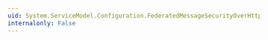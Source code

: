 ```yaml
---
uid: System.ServiceModel.Configuration.FederatedMessageSecurityOverHttpElement
internalonly: False
---
```

